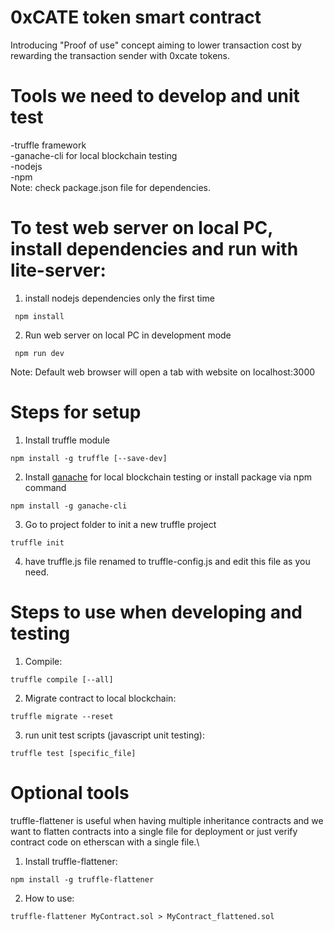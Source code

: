 # 0xCATE token smart contract
Introducing "Proof of use" concept aiming to lower transaction cost by rewarding the transaction sender with 0xcate tokens.

# Tools we need to develop and unit test
-truffle framework\
-ganache-cli for local blockchain testing\
-nodejs\
-npm\
Note: check package.json file for dependencies.

# To test web server on local PC, install dependencies and run with lite-server:
1. install nodejs dependencies only the first time
```
 npm install
```
2. Run web server on local PC in development mode
```
 npm run dev
```
Note: Default web browser will open a tab with website on localhost:3000

# Steps for setup
1. Install truffle module
 ```
 npm install -g truffle [--save-dev]
 ```
2. Install [ganache](http://truffleframework.com/ganache/) for local blockchain testing
  or install package via npm command
  ```
  npm install -g ganache-cli
  ```
3. Go to project folder to init a new truffle project
 ```
 truffle init
 ```
4. have truffle.js file renamed to truffle-config.js and edit this file as you need.

# Steps to use when developing and testing
1. Compile:
 ```
 truffle compile [--all]
 ```
2. Migrate contract to local blockchain:
 ```
 truffle migrate --reset
 ```
3. run unit test scripts (javascript unit testing):
 ```
 truffle test [specific_file]
 ```

# Optional tools
 truffle-flattener is useful when having multiple inheritance contracts and we want to flatten contracts into a single file for deployment or just verify contract code on etherscan with a single file.\
1. Install truffle-flattener:
 ```
 npm install -g truffle-flattener
 ```
2. How to use:
 ```
 truffle-flattener MyContract.sol > MyContract_flattened.sol
 ```

